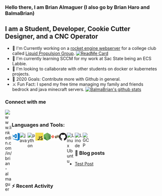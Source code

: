 ### Hello there, I am Brian Almaguer (I also go by Brian Haro and BalmaBrian)
## I am a Student, Developer, Cookie Cutter Designer, and a CNC Operator
- 🚀 I'm Currently working on a [rocket engine webserver](https://github.com/LiquidPropulsionGroup/EngineWebServer) for a college club called [Liquid Propulsion Group](https://github.com/LiquidPropulsionGroup).
[![ReadMe Card](https://github-readme-stats.vercel.app/api/pin/?username=BalmaBrian&repo=EngineWebServer)](https://github.com/BalmaBrian/github-readme-stats)
- 💾 I'm currently learning SCCM for my work at Sac State being an ECS Labbie.
- 🐳 I'm looking to callaborate with other students on docker or kubernetes projects.
- 🦍 2020 Goals: Contribute more with Github in general.
- ⚔️ Fun Fact: I spend my free time managing my family and friends bedrock and java minecraft servers.
[![BalmaBrian's github stats](https://github-readme-stats.vercel.app/api?username=BalmaBrian)](https://github.com/BalmaBrian/github-readme-stats)
### Connect with me
[<img align="left" alt="www.linkedin.com/in/brian-almaguer" width="22px" src="https://cdn.jsdelivr.net/npm/simple-icons@v3/icons/linkedin.svg" />][linked in]

<br />

### Languages and Tools:

<img align="left" alt="Visual Studio Code" width="26px" src="https://raw.githubusercontent.com/github/explore/80688e429a7d4ef2fca1e82350fe8e3517d3494d/topics/visual-studio-code/visual-studio-code.png" />
<img align="left" alt="java" width="26px" src="https://cdn.iconscout.com/icon/free/png-256/java-43-569305.png" />
<img align="left" alt="python" width="26px" src="https://lh3.googleusercontent.com/proxy/KScEZbz4xsahSgrzalggHulj_BhpiMBLFttStNEja4ca1JZIsSVKGH-SdnFzJi6_hF0DJghPn-NegH1kgxiiSecdMDiCMwM8m5ByJvJ9xzQFaLs26w" />
<img align="left" alt="JavaScript" width="26px" src="https://raw.githubusercontent.com/github/explore/80688e429a7d4ef2fca1e82350fe8e3517d3494d/topics/javascript/javascript.png" />
<img align="left" alt="Node.js" width="26px" src="https://raw.githubusercontent.com/github/explore/80688e429a7d4ef2fca1e82350fe8e3517d3494d/topics/nodejs/nodejs.png" />
<img align="left" alt="Git" width="26px" src="https://raw.githubusercontent.com/github/explore/80688e429a7d4ef2fca1e82350fe8e3517d3494d/topics/git/git.png" />
<img align="left" alt="GitHub" width="26px" src="https://raw.githubusercontent.com/github/explore/78df643247d429f6cc873026c0622819ad797942/topics/github/github.png" />
<img align="left" alt="Linux Ubuntu" width="26px" src="https://cdn.iconscout.com/icon/free/png-256/ubuntu-1-202420.png" />
<img align="left" alt="Linode" width="26px" src="https://res-2.cloudinary.com/crunchbase-production/image/upload/c_lpad,h_256,w_256,f_auto,q_auto:eco/v1397190105/5e103d9c1b0c688a4a2813e76176e663.png" />
<img align="left" alt="GCP" width="26px" src="https://www.cloudfoundry.org/wp-content/uploads/icon_gcp@2x.png" />

<br />
<br />

### 📖 Blog posts
<!-- BLOG-POST-LIST:START -->
- [Test Post](https://dev.to/balmabrian/test-post-9c)
<!-- BLOG-POST-LIST:END -->
[linked in]: www.linkedin.com/in/brian-almaguer

<br />

### :zap: Recent Activity
<!--START_SECTION:activity-->
<!--END_SECTION:activity-->
